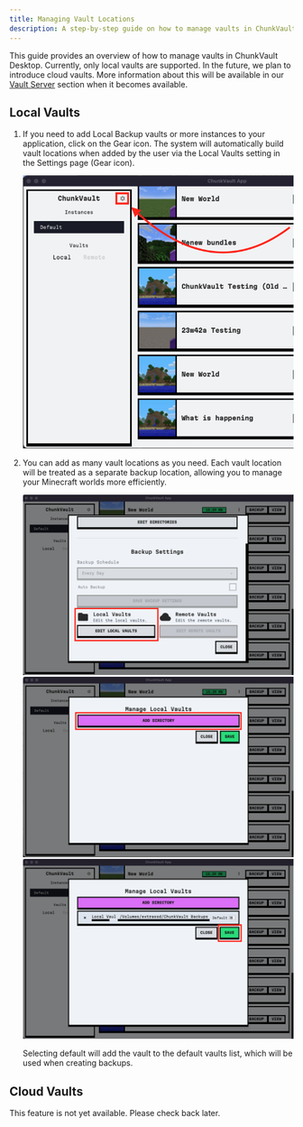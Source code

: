 ```yaml
---
title: Managing Vault Locations
description: A step-by-step guide on how to manage vaults in ChunkVault Desktop.
---
```


This guide provides an overview of how to manage vaults in ChunkVault Desktop. Currently, only local vaults are supported. In the future, we plan to introduce cloud vaults. More information about this will be available in our [Vault Server](/vault/) section when it becomes available.

## Local Vaults

1. If you need to add Local Backup vaults or more instances to your application, click on the Gear icon. The system will automatically build vault locations when added by the user via the Local Vaults setting in the Settings page (Gear icon).

   ![Gear Icon](../../../assets/chunkvault-gear-screenshot.png)

2. You can add as many vault locations as you need. Each vault location will be treated as a separate backup location, allowing you to manage your Minecraft worlds more efficiently.

   ![Manage Local Vaults](../../../assets/chunkvault-manage-local-vaults-screenshot.png)
   ![Add Vault](../../../assets/chunkvault-add-vault-screenshot.png)
   ![Manage Vault](../../../assets/chunkvault-edit-vault-screenshot.png)

   Selecting default will add the vault to the default vaults list, which will be used when creating backups.

<!-- 3. For a step-by-step guide on how to add vault locations, watch the following video:

    [![Add Vault Video](/docs/images/video-thumbnail.png)](https://www.youtube.com/watch?v=dQw4w9WgXcQ) -->

## Cloud Vaults

This feature is not yet available. Please check back later.
